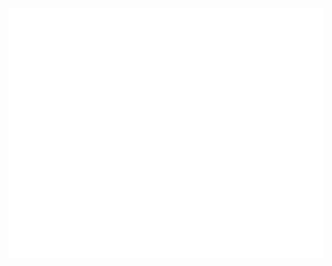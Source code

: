 <div align="center">
	<br>
	<a href="https://github.com/hchiam/css-in-readme-like-wat/blame/master/header.svg">
		<img src="header.svg" width="800" height="400">
	</a>
	<br>
</div>
